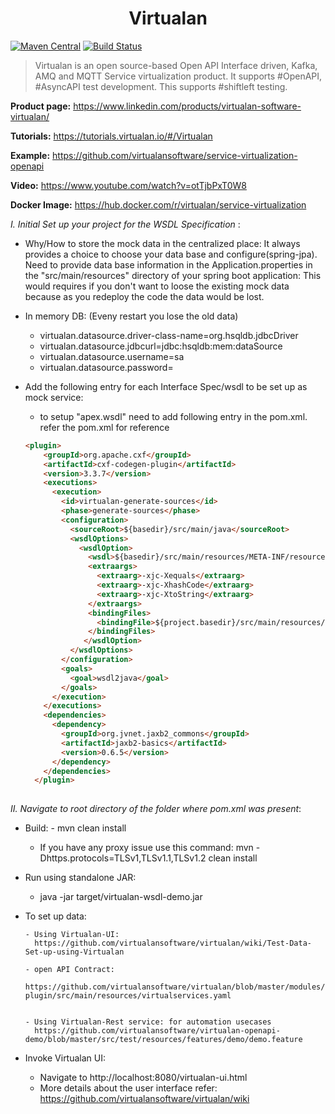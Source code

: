 
<h1 align="center" > Virtualan </h1>

[![Maven Central](https://img.shields.io/maven-central/v/io.virtualan/virtualization.svg?label=Maven%20Central)](https://search.maven.org/search?q=g:%22io.virtualan%22%20AND%20a:%22virtualization%22)  [![Build Status](https://travis-ci.com/virtualansoftware/service-virtualization.svg?branch=master)](https://travis-ci.com/virtualansoftware/service-virtualization-openapi)

> Virtualan is an open source-based Open API Interface driven, Kafka, AMQ and MQTT Service virtualization product. It supports #OpenAPI, #AsyncAPI test development. This supports #shiftleft testing.

**Product page:** https://www.linkedin.com/products/virtualan-software-virtualan/

**Tutorials:**  https://tutorials.virtualan.io/#/Virtualan

**Example:**  https://github.com/virtualansoftware/service-virtualization-openapi

**Video:**  https://www.youtube.com/watch?v=otTjbPxT0W8 

**Docker Image:**  https://hub.docker.com/r/virtualan/service-virtualization  


*I. Initial Set up your project for the WSDL Specification* :

- Why/How to store the mock data in the centralized place:
	It always provides a choice to choose your data base and configure(spring-jpa). Need to provide data base information in the Application.properties in the "src/main/resources" directory of your spring boot application: This would requires if you don't want to loose the existing mock data because as you redeploy the code the data would be lost.

- In memory DB: (Eveny restart you lose the old data)
	
	- virtualan.datasource.driver-class-name=org.hsqldb.jdbcDriver
	- virtualan.datasource.jdbcurl=jdbc:hsqldb:mem:dataSource
	- virtualan.datasource.username=sa
	- virtualan.datasource.password=
     
- Add the following entry for each Interface Spec/wsdl  to be set up as mock service:
	- to setup  "apex.wsdl" need to add following entry in the pom.xml. refer the pom.xml for reference
	
	```html
	<plugin>
        <groupId>org.apache.cxf</groupId>
        <artifactId>cxf-codegen-plugin</artifactId>
        <version>3.3.7</version>
        <executions>
          <execution>
            <id>virtualan-generate-sources</id>
            <phase>generate-sources</phase>
            <configuration>
              <sourceRoot>${basedir}/src/main/java</sourceRoot>
              <wsdlOptions>
                <wsdlOption>
                  <wsdl>${basedir}/src/main/resources/META-INF/resources/wsdl/Hello/helloworld.wsdl</wsdl>
                  <extraargs>
                    <extraarg>-xjc-Xequals</extraarg>
                    <extraarg>-xjc-XhashCode</extraarg>
                    <extraarg>-xjc-XtoString</extraarg>
                  </extraargs>
                  <bindingFiles>
                    <bindingFile>${project.basedir}/src/main/resources/xjb/bindings.xjb</bindingFile>
                  </bindingFiles>
                 </wsdlOption>
              </wsdlOptions>
            </configuration>
            <goals>
              <goal>wsdl2java</goal>
            </goals>
          </execution>
        </executions>
        <dependencies>
          <dependency>
            <groupId>org.jvnet.jaxb2_commons</groupId>
            <artifactId>jaxb2-basics</artifactId>
            <version>0.6.5</version>
          </dependency>
        </dependencies>
      </plugin>
      
	```

*II. Navigate to root directory of the folder where pom.xml was present*:

- Build:
         - mvn clean install  
	 
	 - If you have any proxy issue use this command:  mvn -Dhttps.protocols=TLSv1,TLSv1.1,TLSv1.2 clean install 
                  
- Run using standalone JAR:
	
	- java -jar target/virtualan-wsdl-demo.jar         

- To set up  data:
      
      - Using Virtualan-UI:       
      	https://github.com/virtualansoftware/virtualan/wiki/Test-Data-Set-up-using-Virtualan
      
      - open API Contract: 
        https://github.com/virtualansoftware/virtualan/blob/master/modules/virtualan-plugin/src/main/resources/virtualservices.yaml
	
    
      - Using Virtualan-Rest service: for automation usecases
        https://github.com/virtualansoftware/virtualan-openapi-demo/blob/master/src/test/resources/features/demo/demo.feature
	
	
- Invoke Virtualan UI:  			
	- Navigate to http://localhost:8080/virtualan-ui.html 
	- More details about the user interface refer: https://github.com/virtualansoftware/virtualan/wiki 
